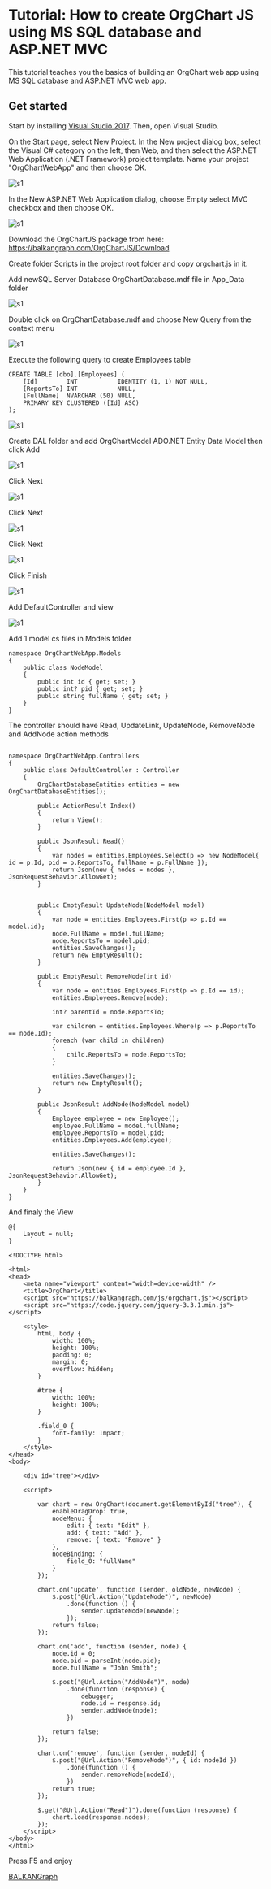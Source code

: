 # Tutorial: How to create OrgChart JS using MS SQL database and ASP.NET MVC

This tutorial teaches you the basics of building an OrgChart web app using MS SQL database and ASP.NET MVC web app.

## Get started
Start by installing [Visual Studio 2017](https://visualstudio.microsoft.com/downloads/?utm_medium=microsoft&utm_source=docs.microsoft.com&utm_campaign=button+cta&utm_content=download+vs2017). Then, open Visual Studio.

On the Start page, select New Project. In the New project dialog box, select the Visual C# category on the left, then Web, and then select the ASP.NET Web Application (.NET Framework) project template. Name your project "OrgChartWebApp" and then choose OK.

![s1](https://balkangraph.com/js/img/s1.png)

In the New ASP.NET Web Application dialog, choose Empty select MVC checkbox and then choose OK.

![s1](https://balkangraph.com/js/img/s2.png)

Download the OrgChartJS package from here: https://balkangraph.com/OrgChartJS/Download

Create folder Scripts in the project root folder and copy orgchart.js in it.

Add newSQL Server Database OrgChartDatabase.mdf file in App_Data folder

![s1](https://balkangraph.com/js/img/s5.png)

Double click on OrgChartDatabase.mdf and choose New Query from the context menu

![s1](https://balkangraph.com/js/img/s6.png)

Execute the following query to create Employees table

```
CREATE TABLE [dbo].[Employees] (
    [Id]        INT           IDENTITY (1, 1) NOT NULL,
    [ReportsTo] INT           NULL,
    [FullName]  NVARCHAR (50) NULL,
    PRIMARY KEY CLUSTERED ([Id] ASC)
);
```

![s1](https://balkangraph.com/js/img/s7.png)

Create DAL folder and add OrgChartModel ADO.NET Entity Data Model then click Add

![s1](https://balkangraph.com/js/img/s8.png)

Click Next

![s1](https://balkangraph.com/js/img/s9.png)

Click Next

![s1](https://balkangraph.com/js/img/s10.png)

Click Next

![s1](https://balkangraph.com/js/img/s11.png)

Click Finish

![s1](https://balkangraph.com/js/img/s12.png)

Add DefaultController and view

![s1](https://balkangraph.com/js/img/s13.png)

Add 1 model cs files in Models folder


```
namespace OrgChartWebApp.Models
{
    public class NodeModel
    {
        public int id { get; set; }
        public int? pid { get; set; }
        public string fullName { get; set; }
    }
}
```

The controller should have Read, UpdateLink, UpdateNode, RemoveNode and AddNode action methods

```

namespace OrgChartWebApp.Controllers
{
    public class DefaultController : Controller
    {
        OrgChartDatabaseEntities entities = new OrgChartDatabaseEntities();

        public ActionResult Index()
        {
            return View();
        }

        public JsonResult Read()
        {
            var nodes = entities.Employees.Select(p => new NodeModel{ id = p.Id, pid = p.ReportsTo, fullName = p.FullName });
            return Json(new { nodes = nodes }, JsonRequestBehavior.AllowGet);
        }

        
        public EmptyResult UpdateNode(NodeModel model)
        {
            var node = entities.Employees.First(p => p.Id == model.id);
            node.FullName = model.fullName;
            node.ReportsTo = model.pid;
            entities.SaveChanges();
            return new EmptyResult();
        }

        public EmptyResult RemoveNode(int id)
        {
            var node = entities.Employees.First(p => p.Id == id);
            entities.Employees.Remove(node);

            int? parentId = node.ReportsTo;

            var children = entities.Employees.Where(p => p.ReportsTo == node.Id);
            foreach (var child in children)
            {
                child.ReportsTo = node.ReportsTo;
            }

            entities.SaveChanges();
            return new EmptyResult();
        }

        public JsonResult AddNode(NodeModel model)
        {
            Employee employee = new Employee();
            employee.FullName = model.fullName;
            employee.ReportsTo = model.pid;
            entities.Employees.Add(employee);

            entities.SaveChanges();

            return Json(new { id = employee.Id }, JsonRequestBehavior.AllowGet);
        }
    }
}
```

And finaly the View  

```
@{
    Layout = null;
}

<!DOCTYPE html>

<html>
<head>
    <meta name="viewport" content="width=device-width" />
    <title>OrgChart</title>
    <script src="https://balkangraph.com/js/orgchart.js"></script>
    <script src="https://code.jquery.com/jquery-3.3.1.min.js"></script>

    <style>
        html, body {
            width: 100%;
            height: 100%;
            padding: 0;
            margin: 0;
            overflow: hidden;
        }

        #tree {
            width: 100%;
            height: 100%;
        }

        .field_0 {
            font-family: Impact;
        }
    </style>
</head>
<body>

    <div id="tree"></div>

    <script>

        var chart = new OrgChart(document.getElementById("tree"), {
            enableDragDrop: true,
            nodeMenu: {
                edit: { text: "Edit" },
                add: { text: "Add" },
                remove: { text: "Remove" }
            },
            nodeBinding: {
                field_0: "fullName"
            }
        });

        chart.on('update', function (sender, oldNode, newNode) {
            $.post("@Url.Action("UpdateNode")", newNode)
                .done(function () {
                    sender.updateNode(newNode);
                });
            return false;
        });

        chart.on('add', function (sender, node) {
            node.id = 0;
            node.pid = parseInt(node.pid);
            node.fullName = "John Smith";

            $.post("@Url.Action("AddNode")", node)
                .done(function (response) {
                    debugger;
                    node.id = response.id;
                    sender.addNode(node);
                })

            return false;
        });

        chart.on('remove', function (sender, nodeId) {
            $.post("@Url.Action("RemoveNode")", { id: nodeId })
                .done(function () {
                    sender.removeNode(nodeId);
                })
            return true;
        });

        $.get("@Url.Action("Read")").done(function (response) {
            chart.load(response.nodes);
        });
    </script>
</body>
</html>

```

Press F5 and enjoy

[BALKANGraph](https://balkangraph.com)
